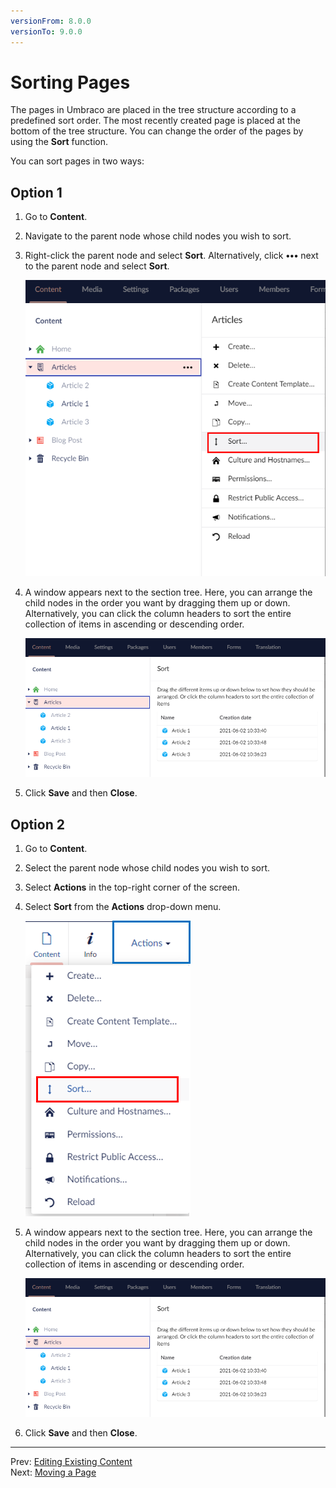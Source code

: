 ```yaml
---
versionFrom: 8.0.0
versionTo: 9.0.0
---
```


# Sorting Pages

The pages in Umbraco are placed in the tree structure according to a predefined sort order. The most recently created page is placed at the bottom of the tree structure. You can change the order of the pages by using the **Sort** function.

You can sort pages in two ways:

## Option 1

1. Go to **Content**.
2. Navigate to the parent node whose child nodes you wish to sort.
3. Right-click the parent node and select **Sort**. Alternatively, click **•••** next to the parent node and select **Sort**.

    ![Sort Menu 1](images/Sort-menu-v9.png)
4. A window appears next to the section tree. Here, you can arrange the child nodes in the order you want by dragging them up or down.
    Alternatively, you can click the column headers to sort the entire collection of items in ascending or descending order.

     ![Sort Option 1](images/Sort-options-v9.png)

5. Click **Save** and then **Close**.

## Option 2

1. Go to **Content**.
2. Select the parent node whose child nodes you wish to sort.
3. Select **Actions** in the top-right corner of the screen.
4. Select **Sort** from the **Actions** drop-down menu.

    ![Actions Menu](images/Actions-menu-v9.png)

5. A window appears next to the section tree. Here, you can arrange the child nodes in the order you want by dragging them up or down.
    Alternatively, you can click the column headers to sort the entire collection of items in ascending or descending order.

     ![Sort Option 1](images/Sort-options-v9.png)

6. Click **Save** and then **Close**.

---

Prev: [Editing Existing Content](../Editing-Existing-Content/index.md) &emsp; &emsp; &emsp; &emsp; &emsp; &emsp; &emsp; &emsp; &emsp; &emsp; &emsp; &emsp; &emsp; &emsp; &emsp; &emsp; &emsp; Next: [Moving a Page](../Moving-a-Page/index.md)

